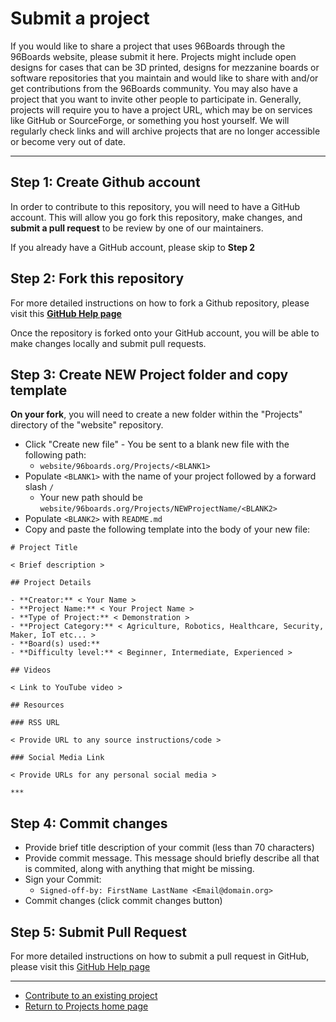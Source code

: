 # Submit a project

If you would like to share a project that uses 96Boards through the 96Boards website, please submit it here. Projects might include open designs for cases that can be 3D printed, designs for mezzanine boards or software repositories that you maintain and would like to share with and/or get contributions from the 96Boards community. You may also have a project that you want to invite other people to participate in. Generally, projects will require you to have a project URL, which may be on services like GitHub or SourceForge, or something you host yourself. We will regularly check links and will archive projects that are no longer accessible or become very out of date.

***

## Step 1: Create Github account

In order to contribute to this repository, you will need to have a GitHub account. This will allow you go fork this repository, make changes, and **submit a pull request** to be review by one of our maintainers.

If you already have a GitHub account, please skip to **Step 2**

## Step 2: Fork this repository

For more detailed instructions on how to fork a Github repository, please visit this **[GitHub Help page](https://help.github.com/articles/fork-a-repo/)**

Once the repository is forked onto your GitHub account, you will be able to make changes locally and submit pull requests.

## Step 3: Create NEW Project folder and copy template

**On your fork**, you will need to create a new folder within the "Projects" directory of the "website" repository.

- Click "Create new file" - You be sent to a blank new file with the following path: 
   - `website/96boards.org/Projects/<BLANK1>`
- Populate `<BLANK1>` with the name of your project followed by a forward slash `/`
   - Your new path should be `website/96boards.org/Projects/NEWProjectName/<BLANK2>`
- Populate `<BLANK2>` with `README.md`
- Copy and paste the following template into the body of your new file:

```shell
# Project Title

< Brief description >

## Project Details

- **Creator:** < Your Name >
- **Project Name:** < Your Project Name >
- **Type of Project:** < Demonstration > 
- **Project Category:** < Agriculture, Robotics, Healthcare, Security, Maker, IoT etc... >
- **Board(s) used:** 
- **Difficulty level:** < Beginner, Intermediate, Experienced >

## Videos

< Link to YouTube video >

## Resources

### RSS URL

< Provide URL to any source instructions/code >

### Social Media Link

< Provide URLs for any personal social media >

***
```

## Step 4: Commit changes

- Provide brief title description of your commit (less than 70 characters)
- Provide commit message. This message should briefly describe all that is commited, along with anything that might be missing.
- Sign your Commit:
   - `Signed-off-by: FirstName LastName <Email@domain.org>`
- Commit changes (click commit changes button)

## Step 5: Submit Pull Request

For more detailed instructions on how to submit a pull request in GitHub, please visit this [GitHub Help page](https://help.github.com/articles/creating-a-pull-request/)

***

- [Contribute to an existing project](CONTRIBUTE.md)
- [Return to Projects home page](README.md)
